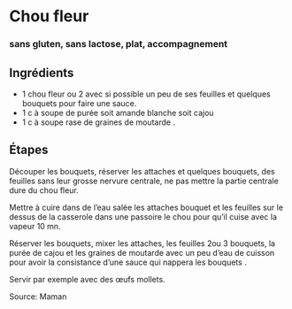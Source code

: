 # Chou fleur
### sans gluten, sans lactose, plat, accompagnement

## Ingrédients

- 1 chou fleur ou 2 avec si possible un peu de ses feuilles et quelques bouquets pour faire une sauce. 
- 1 c à soupe de purée soit amande blanche soit cajou 
- 1 c à soupe rase de graines de moutarde . 

## Étapes

Découper les bouquets, réserver les attaches et quelques bouquets, des feuilles sans leur grosse nervure centrale, ne pas mettre la partie centrale dure du chou fleur.

Mettre à cuire dans de l’eau salée les attaches bouquet et les feuilles sur le dessus de la casserole dans une passoire le chou pour qu’il cuise avec la vapeur 10 mn.

Réserver les bouquets, mixer  les attaches, les feuilles 2ou 3 bouquets, la purée de  cajou et les graines de moutarde avec un peu d’eau de cuisson pour avoir la consistance d’une sauce  qui nappera les bouquets . 

Servir par exemple avec des œufs mollets.

Source: Maman